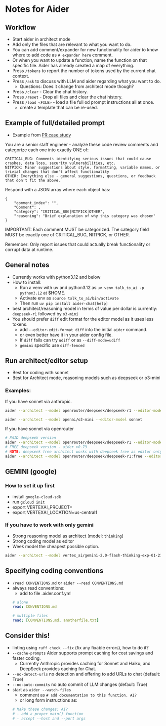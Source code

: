 # Notes for Aider

## Workflow

- Start aider in architect mode
- Add only the files that are relevant to what you want to do.
- You can add comment/expander for new functionality for aider to know where to add code as `# expander here` comment.
- Or when you want to update a function, name the function on that specific file. Aider has already created a map of everything.
- Press `/tokens` to report the number of tokens used by the current chat context.
- Press `/ask` to discuss with LLM and aider regarding what you want to do.
  - Questions: Does it change from architect mode though?
- Press `/clear` - Clear the chat history.
- Press `/reset` - Drop all files and clear the chat history.
- Press `/load <FILE>` - load a file full od prompt instructions all at once.
  - create a template that can be re-used.

## Example of full/detailed prompt

- Example from [PR case study](https://www.entelligence.ai/post/deepseek_eval.html)

You are a senior staff engineer - analyze these code review comments and categorize each one into exactly ONE of:

    CRITICAL_BUG: Comments identifying serious issues that could cause crashes, data loss, security vulnerabilities, etc.
    NITPICK: Minor suggestions about style, formatting, variable names, or trivial changes that don't affect functionality
    OTHER: Everything else - general suggestions, questions, or feedback that don't fit the above.

Respond with a JSON array where each object has:

    {
        "comment_index": "",
        "Comment": ,
        "category": "CRITICAL_BUG|NITPICK|OTHER",
        "reasoning": "Brief explanation of why this category was chosen"
    }

IMPORTANT: Each comment MUST be categorized. The category field MUST be exactly one of CRITICAL_BUG, NITPICK, or OTHER.

Remember: Only report issues that could actually break functionality or corrupt data at runtime.

## General notes

- Currently works with python3.12 and below
- How to install:
  - Run a venv with uv and python3.12 as `uv venv talk_to_ai -p python3.12` at $HOME.
  - Activate env as `source talk_to_ai/bin/activate`
  - Then run `uv pip install aider-chat[help]`
- best architect/reasoning model in terms of value per dollar is currently: `deepseek-r1` followed by `o3-mini`
- You should prefer `diff` edit format for the editor model as it uses less tokens.
  - add `--editor-edit-format diff` into the initial `aider` command.
  - or even better have it in your aider config file.
  - If `diff` fails can try `udiff` or as `--diff-mode=udiff`
  - `gemini` specific use `diff-fenced`

## Run architect/editor setup

- Best for coding with sonnet
- Best for Architect mode, reasoning models such as deepseek or o3-mini

### Examples:

If you have sonnet via anthropic.

```bash
aider --architect --model openrouter/deepseek/deepseek-r1 --editor-model sonnet
```

```bash
aider --architect --model openai/o3-mini --editor-model sonnet
```

If you have sonnet via openrouter

```bash
# PAID deepseek version
aider --architect --model openrouter/deepseek/deepseek-r1 --editor-model openrouter/anthropic/claude-3.5-sonnet
# FREE deepseek version - aider v0.73
# NOTE: deepseek free architect works with deepseek free as editor only
aider --architect --model openrouter/deepseek/deepseek-r1:free --editor-model openrouter/anthropic/claude-3.5-sonnet
```

## GEMINI (google)

### How to set it up first

- install `google-cloud-sdk`
- run `gcloud init`
- export VERTEXAI_PROJECT=<PROJECT ID>
- export VERTEXAI_LOCATION=us-central1

### If you have to work with only gemini

- Strong reasoning model as architect (model: `thinking`)
- Strong coding model as editor
- Week model the cheapest possible option.

```bash
aider --architect --model vertex_ai/gemini-2.0-flash-thinking-exp-01-21 --editor-model vertex_ai/gemini-2.0-flash-exp --weak-model vertex_ai/gemini-2.0-flash-exp --editor-edit-format diff
```

## Specifying coding conventions

- `/read CONVENTIONS.md` or `aider --read CONVENTIONS.md`
- always read conventions:
  - add to file .aider.conf.yml
  ```yaml
  # alone
  read: CONVENTIONS.md

  # multiple files
  read: [CONVENTIONS.md, anotherfile.txt]
  ```

## Consider this!

- linting using `ruff check --fix` (fix any fixable errors), how to do it?
- `--cache-prompts` Aider supports prompt caching for cost savings and faster coding.
  - Currently Anthropic provides caching for Sonnet and Haiku, and DeepSeek provides caching for Chat.
- `--no-detect-urls` no detection and offering to add URLs to chat (default: True)
- `--no-auto-commits` no auto commit of LLM changes (default: True)
- start as `aider --watch-files`
  - comment as `# add documentation to this function. AI?`
  - or long form instructions as:
  ```python
  # Make these changes: AI?
  # - add a proper main() function
  # - accept --host and --port args
  ```

